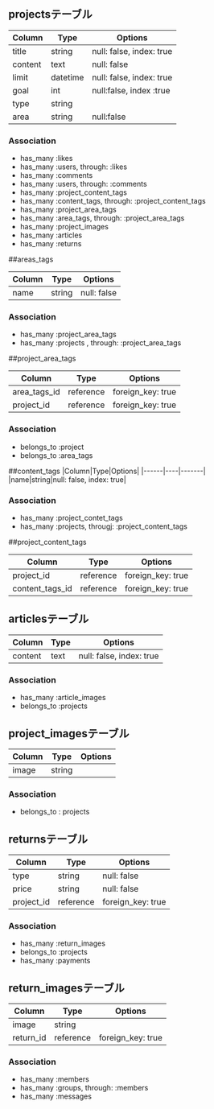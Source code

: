 ## projectsテーブル

|Column|Type|Options|
|------|----|-------|
|title|string|null: false, index: true|
|content|text|null: false|
|limit|datetime|null: false, index: true|
|goal|int|null:false, index :true|
|type|string|
|area|string|null:false|

### Association
- has_many :likes
- has_many :users, through: :likes
- has_many :comments
- has_many :users, through: :comments
- has_many :project_content_tags
- has_many :content_tags, through: :project_content_tags
- has_many :project_area_tags
- has_many :area_tags, through: :project_area_tags
- has_many :project_images
- has_many :articles
- has_many :returns

##areas_tags

|Column|Type|Options|
|------|----|-------|
|name|string|null: false|

### Association
- has_many :project_area_tags
- has_many  :projects , through: :project_area_tags


##project_area_tags

|Column|Type|Options|
|------|----|-------|
|area_tags_id|reference|foreign_key: true|
|project_id|reference|foreign_key: true |

### Association
- belongs_to :project
- belongs_to :area_tags


##content_tags
|Column|Type|Options|
|------|----|-------|
|name|string|null: false,  index: true|

### Association
- has_many :project_contet_tags
- has_many :projects, througj: :project_content_tags

##project_content_tags

|Column|Type|Options|
|------|----|-------|
|project_id|reference|foreign_key: true|
|content_tags_id|reference|foreign_key: true |

## articlesテーブル

|Column|Type|Options|
|------|----|-------|
|content|text|null: false, index: true|

### Association
- has_many :article_images
- belongs_to :projects


## project_imagesテーブル

|Column|Type|Options|
|------|----|-------|
|image|string|

### Association
- belongs_to : projects


## returnsテーブル

|Column|Type|Options|
|------|----|-------|
|type|string|null: false|
|price|string|null: false|
|project_id|reference|foreign_key: true|

### Association
- has_many :return_images
- belongs_to :projects
- has_many :payments


## return_imagesテーブル

|Column|Type|Options|
|------|----|-------|
|image|string|
|return_id|reference|foreign_key: true|

### Association
- has_many :members
- has_many :groups, through: :members
- has_many :messages
